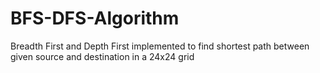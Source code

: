 # BFS-DFS-Algorithm
Breadth First and Depth First implemented to find shortest path between given source and destination in a 24x24 grid
